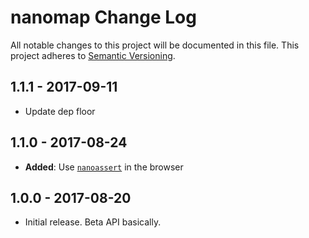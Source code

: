 # nanomap Change Log
All notable changes to this project will be documented in this file.
This project adheres to [Semantic Versioning](http://semver.org/).

## 1.1.1 - 2017-09-11
* Update dep floor

## 1.1.0 - 2017-08-24
* **Added**: Use [`nanoassert`](https://github.com/emilbayes/nanoassert) in the browser

## 1.0.0 - 2017-08-20
* Initial release.  Beta API basically.

